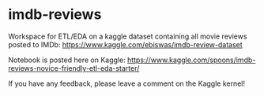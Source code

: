 # imdb-reviews
Workspace for ETL/EDA on a kaggle dataset containing all movie reviews posted to IMDb: https://www.kaggle.com/ebiswas/imdb-review-dataset  

Notebook is posted here on Kaggle: https://www.kaggle.com/spoons/imdb-reviews-novice-friendly-etl-eda-starter/

If you have any feedback, please leave a comment on the Kaggle kernel!
